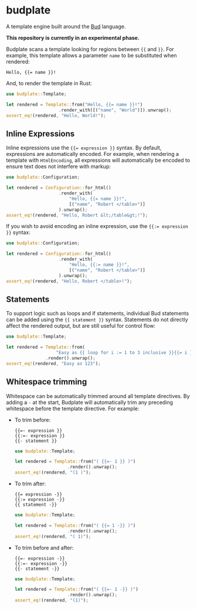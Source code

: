 # budplate

A template engine built around the [Bud][budlang] language.

**This repository is currently in an experimental phase.**

Budplate scans a template looking for regions between `{{` and `}}`. For
example, this template allows a parameter `name` to be substituted when
rendered:

```budplate
Hello, {{= name }}!
```

And, to render the template in Rust:

```rust
use budplate::Template;

let rendered = Template::from("Hello, {{= name }}!")
                    .render_with([("name", "World")]).unwrap();
assert_eq!(rendered, "Hello, World!");
```

## Inline Expressions

Inline expressions use the `{{= expression }}` syntax. By default, expressions
are automatically encoded. For example, when rendering a template with
`HtmlEncoding`, all expressions will automatically be encoded to ensure text
does not interfere with markup:

```rust
use budplate::Configuration;

let rendered = Configuration::for_html()
                    .render_with(
                        "Hello, {{= name }}!", 
                        [("name", "Robert </table>")]
                    ).unwrap();
assert_eq!(rendered, "Hello, Robert &lt;/table&gt;!");
```

If you wish to avoid encoding an inline expression, use the `{{:= expression }}`
syntax:

```rust
use budplate::Configuration;

let rendered = Configuration::for_html()
                    .render_with(
                        "Hello, {{:= name }}!", 
                        [("name", "Robert </table>")]
                    ).unwrap();
assert_eq!(rendered, "Hello, Robert </table>!");
```

## Statements

To support logic such as loops and if statements, individual Bud statements can
be added using the `{{ statement }}` syntax. Statements do not directly affect
the rendered output, but are still useful for control flow:

```rust
use budplate::Template;

let rendered = Template::from(
                   "Easy as {{ loop for i := 1 to 3 inclusive }}{{= i }}{{ end }}")
               .render().unwrap();
assert_eq!(rendered, "Easy as 123");
```

## Whitespace trimming

Whitespace can be automatically trimmed around all template directives. By
adding a `-` at the start, Budplate will automatically trim any preceding
whitespace before the template directive. For example:

- To trim before:

  ```budplate
  {{=- expression }}
  {{:=- expression }}
  {{- statement }}
  ```

  ```rust
  use budplate::Template;
  
  let rendered = Template::from("( {{=- 1 }} )")
                      .render().unwrap();
  assert_eq!(rendered, "(1 )");
  ```

- To trim after:

  ```budplate
  {{= expression -}}
  {{:= expression -}}
  {{ statement -}}
  ```

  ```rust
  use budplate::Template;
  
  let rendered = Template::from("( {{= 1 -}} )")
                      .render().unwrap();
  assert_eq!(rendered, "( 1)");
  ```

- To trim before and after:

  ```budplate
  {{=- expression -}}
  {{:=- expression -}}
  {{- statement -}}
  ```

  ```rust
  use budplate::Template;
  
  let rendered = Template::from("( {{=- 1 -}} )")
                      .render().unwrap();
  assert_eq!(rendered, "(1)");
  ```

[budlang]: https://github.com/khonsulabs/budlang
